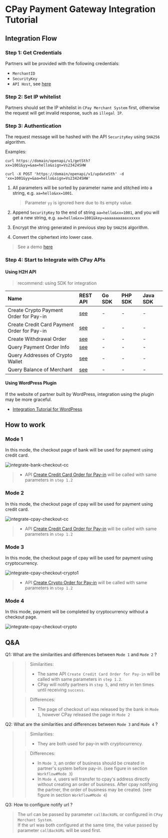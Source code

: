 # CPay Payment Gateway Integration Tutorial

## Integration Flow

### Step 1: Get Credentials
Partners will be provided with the following credentials:
- `MerchantID`
- `SecurityKey`
- `API Host`, see [here](https://github.com/cpayfinance/document/blob/main/rest-api-reference/api-host.md)

### Step 2: Set IP whitelist
Partners should set the IP whitelist in `CPay Merchant System` first, otherwise the request will get invalid response, such as `illegal IP`.

### Step 3: Authentication
The request message will be hashed with the API `SecurityKey` using `SHA256` algorithm.

Examples:
```shell
curl https://domain/openapi/v1/getSth?xx=1001&yy=&aa=hello&sign=Vs23424SHW

curl -X POST 'https://domain/openapi/v1/updateSth' -d 'xx=1001&yy=&aa=hello&sign=Vs23424SHW'
```

1. All parameters will be sorted by parameter name and stitched into a string, e.g. `aa=hello&xx=1001`. 
   > Parameter `yy` is ignored here due to its empty value.

2. Append `SecurityKey` to the end of string `aa=hello&xx=1001`, and you will get a new string, e.g. `aa=hello&xx=1001&key=aaaaaaaaaaxxxxxx`

3. Encrypt the string generated in previous step by `SHA256` algorithm.

4. Convert the ciphertext into lower case.

> See a demo [here](https://github.com/cpayfinance/document/blob/main/rest-api-reference/api-signature.md)


### Step 4: Start to Integrate with CPay APIs

#### Using H2H API
> recommend: using SDK for integration

| Name | REST API | Go SDK | PHP SDK | Java SDK |
| :---- | :---- | :---- | :---- | :---- |
| Create Crypto Payment Order for Pay-in | [see](https://github.com/cpayfinance/document/blob/main/rest-api-reference/api-transaction.md#create-crypto-order-for-pay-in) | - | - | - |
| Create Credit Card Payment Order for Pay-in | [see](https://github.com/cpayfinance/document/blob/main/rest-api-reference/api-transaction.md#create-credit-card-order-for-pay-in) | - | - | - |
| Create Withdrawal Order | [see](https://github.com/cpayfinance/document/blob/main/rest-api-reference/api-transaction.md#create-withdrawal-order) | - | - | - |
| Query Payment Order Info | [see](https://github.com/cpayfinance/document/blob/main/rest-api-reference/api-transaction.md#query-payment-order-info) | - | - | - |
| Query Addresses of Crypto Wallet | [see](https://github.com/cpayfinance/document/blob/main/rest-api-reference/api-account.md#query-addresses-of-crypto-wallet) | - | - | - |
| Query Balance of Merchant | [see]() | - | - | - |


#### Using WordPress Plugin
If the website of partner built by WordPress, integration using the plugin may be more graceful.
- [Integration Tutorial for WordPress](https://github.com/cpayfinance/document/blob/main/wordpress-plugin-reference/wordpress-plugin.md)


## How to work

### Mode 1
In this mode, the checkout page of bank will be used for payment using credit card.

![integrate-bank-checkout-cc](https://static.cpay.ltd/images/docs/integrate-bank-checkout-cc.png)

> - API [Create Credit Card Order for Pay-in](https://github.com/cpayfinance/document/blob/main/rest-api-reference/api-transaction.md#create-credit-card-order-for-pay-in)
    will be called with same parameters in `step 1.2`


### Mode 2
In this mode, the checkout page of cpay will be used for payment using credit card.

![integrate-cpay-checkout-cc](https://static.cpay.ltd/images/docs/integrate-cpay-checkout-cc.png)

> - API [Create Credit Card Order for Pay-in](https://github.com/cpayfinance/document/blob/main/rest-api-reference/api-transaction.md#create-credit-card-order-for-pay-in)
    will be called with same parameters in `step 1.2`


### Mode 3
In this mode, the checkout page of cpay will be used for payment using cryptocurrency.

![integrate-cpay-checkout-crypto1](https://static.cpay.ltd/images/docs/integrate-cpay-checkout-crypto-1.png)

> - API [Create Crypto Order for Pay-in](https://github.com/cpayfinance/document/blob/main/rest-api-reference/api-transaction.md#create-crypto-order-for-pay-in)
    will be called with same parameters in `step 1.2`


### Mode 4
In this mode, payment will be completed by cryptocurrency without a checkout page.

![integrate-cpay-checkout-crypto](https://static.cpay.ltd/images/docs/integrate-cpay-checkout-crypto.png)


## Q&A
Q1: What are the similarities and differences between `Mode 1` and `Mode 2` ?
> 
>> Similarities:
>> - The same API `Create Credit Card Order for Pay-in` will be called with same parameters in `step 1.2`.
>> - CPay will notify partners in `step 5`, and retry in ten times until receiving `success`.
>
>> Differences:
>> - The page of checkout url was released by the bank in `Mode 1`, however CPay released the page in `Mode 2`


Q2: What are the similarities and differences between `Mode 3` and `Mode 4` ?
> 
>> Similarities:
>> - They are both used for pay-in with cryptocurrency.
>
>> Differences:
>> - In `Mode 3`, an order of business should be created in partner's system before pay-in. (see figure in section `Workflow#Mode 3`)
>> - In `Mode 4`, users will transfer to cpay's address directly without creating an order of business. After cpay notifying the partner, the order of business may be created. (see figure in section `Workflow#Mode 4`)


Q3: How to configure notify url ? 
> 
> The url can be passed by parameter `callBackURL` or configured in `CPay Merchant System`.  
> If the url was both configured at the same time, the value passed by parameter `callBackURL` will be used first.

